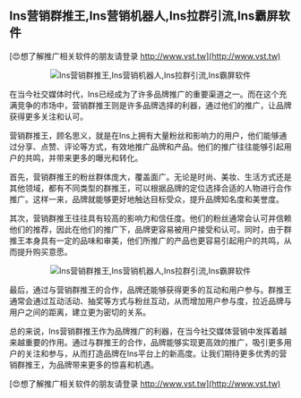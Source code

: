## **Ins营销群推王,Ins营销机器人,Ins拉群引流,Ins霸屏软件**

[😍想了解推广相关软件的朋友请登录 http://www.vst.tw](http://www.vst.tw)

 <center><img src="https://vst.tw/MP4/tuiguang/png/3.png" alt="Ins营销群推王,Ins营销机器人,Ins拉群引流,Ins霸屏软件"></center>

在当今社交媒体时代，Ins已经成为了许多品牌推广的重要渠道之一。而在这个充满竞争的市场中，营销群推王则是许多品牌选择的利器，通过他们的推广，让品牌获得更多关注和认可。

营销群推王，顾名思义，就是在Ins上拥有大量粉丝和影响力的用户，他们能够通过分享、点赞、评论等方式，有效地推广品牌和产品。他们的推广往往能够引起用户的共鸣，并带来更多的曝光和转化。

首先，营销群推王的粉丝群体庞大，覆盖面广。无论是时尚、美妆、生活方式还是其他领域，都有不同类型的群推王，可以根据品牌的定位选择合适的人物进行合作推广。这样一来，品牌就能够更好地触达目标受众，提升品牌知名度和美誉度。

其次，营销群推王往往具有较高的影响力和信任度。他们的粉丝通常会认可并信赖他们的推荐，因此在他们的推广下，品牌更容易被用户接受和认可。同时，由于群推王本身具有一定的品味和审美，他们所推广的产品也更容易引起用户的共鸣，从而提升购买意愿。

 <center><img src="https://vst.tw/MP4/tuiguang/png/1.png" alt="Ins营销群推王,Ins营销机器人,Ins拉群引流,Ins霸屏软件"></center>

最后，通过与营销群推王的合作，品牌还能够获得更多的互动和用户参与。群推王通常会通过互动活动、抽奖等方式与粉丝互动，从而增加用户参与度，拉近品牌与用户之间的距离，建立更为密切的关系。

总的来说，Ins营销群推王作为品牌推广的利器，在当今社交媒体营销中发挥着越来越重要的作用。通过与群推王的合作，品牌能够实现更高效的推广，吸引更多用户的关注和参与，从而打造品牌在Ins平台上的新高度。让我们期待更多优秀的营销群推王，为品牌带来更多的惊喜和机遇。

[😍想了解推广相关软件的朋友请登录 http://www.vst.tw](http://www.vst.tw)



